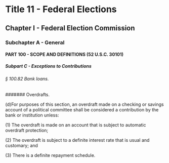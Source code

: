 
# Title 11 - Federal Elections
## Chapter I - Federal Election Commission
### Subchapter A - General
#### PART 100 - SCOPE AND DEFINITIONS (52 U.S.C. 30101)
##### Subpart C - Exceptions to Contributions
###### § 100.82 Bank loans.
####### Overdrafts.

(d)For purposes of this section, an overdraft made on a checking or savings account of a political committee shall be considered a contribution by the bank or institution unless:

(1) The overdraft is made on an account that is subject to automatic overdraft protection;

(2) The overdraft is subject to a definite interest rate that is usual and customary; and

(3) There is a definite repayment schedule.
